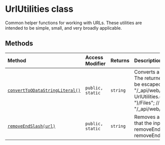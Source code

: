 # UrlUtilities class





Common helper functions for working with URLs. These utilities are intended to be simple, small, and very broadly applicable.






## Methods

| Method	   | Access Modifier | Returns	| Description|
|:-------------|:----|:-------|:-----------|
|[`convertToODataStringLiteral()`](converttoodatastringliteral.md)     | `public, static` | `string` | Converts a variable to an OData string literal suitable for usage in a REST URL. The returned string will be enclosed in single quotes, and any single quotes will be escaped. Example usage: const url = "/_api/web/GetFolderByServerRelativeUrl(" + UrlUtilities.convertToODataStringLiteral("/SitePages/Alice's%20Page") + ")/Files"; // Produces this URL: // "/_api/web/GetFolderByServerRelativeUrl('/SitePages/Alice''s%20Page')/Files" |
|[`removeEndSlash(url)`](removeendslash.md)     | `public, static` | `string` | Removes any slash characters from the end of the URL. This function assumes that the input is already a valid absolute or server-relative URL. Examples: removeEndSlash('http://example.com/') ---> 'http://example.com' removeEndSlash('/example') ---> '/example' removeEndSlash('/') ---> '' |




